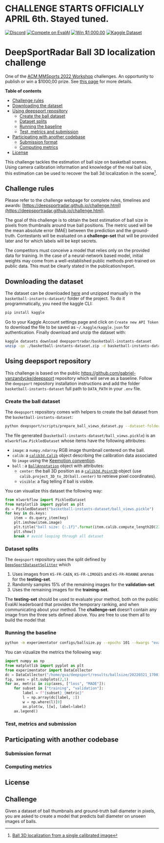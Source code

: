# CHALLENGE STARTS OFFICIALLY APRIL 6th. Stayed tuned.


[![Discord](https://badgen.net/badge/icon/discord?icon=discord&label)](https://discord.gg/JvMQgMkpkm)
[![Compete on EvalAI](https://badgen.net/badge/compete%20on/EvalAI/blue)](https://eval.ai/web/challenges/challenge-page/1685/overview)
[![Win $1,000.00](https://badgen.net/badge/win/%241%2C000.00/yellow)](http://mmsports.multimedia-computing.de/mmsports2022/challenge.html)
[![Kaggle Dataset](https://badgen.net/badge/kaggle/dataset/blue)](https://www.kaggle.com/datasets/deepsportradar/basketball-instants-dataset)


# DeepSportRadar Ball 3D localization challenge

One of the [ACM MMSports 2022 Workshop](http://mmsports.multimedia-computing.de/mmsports2022/index.html) challenges. An opportunity to publish or win a $1000,00 prize. See [this page](http://mmsports.multimedia-computing.de/mmsports2022/challenge.html) for more details.

**Table of contents**
- [Challenge rules](#challenge-rules)
- [Downloading the dataset](#downloading-the-dataset)
- [Using deepsport repository](#using-deepsport-repository)
  - [Create the ball dataset](#create-the-ball-dataset)
  - [Dataset splits](#dataset-splits)
  - [Running the baseline](#running-the-baseline)
  - [Test, metrics and submission](#test-metrics-and-submission)
- [Participating with another codebase](#participating-with-another-codebase)
  - [Submission format](#submission-format)
  - [Computing metrics](#computing-metrics)
- [License](#license)

This challenge tackles the estimation of ball size on basketball scenes. Using camera calibration information and knowledge of the real ball size, this estimation can be used to recover the ball 3d localization in the scene[^1].

## Challenge rules

Please refer to the challenge webpage for complete rules, timelines and awards: [https://deepsportradar.github.io/challenge.html](https://deepsportradar.github.io/challenge.html).

The goal of this challenge is to obtain the best estimation of ball size in pixels from thumbnails around true ball positions. The metric used will be the mean absolute error (MAE) between the prediction and the ground-truth.
Contestants will be evaluated on a **challenge-set** that will be provided later and for which labels will be kept secrets.

The competitors must conceive a model that relies only on the provided data for training. In the case of a neural-network based model, initial weights may come from a well-established public methods pret-trained on public data. This must be clearly stated in the publication/report.

## Downloading the dataset

The dataset can be downloaded [here](https://www.kaggle.com/datasets/deepsportradar/basketball-instants-dataset) and unzipped manually in the `basketball-instants-dataset/` folder of the project. To do it programmatically, you need the kaggle CLI:

```bash
pip install kaggle
```

Go to your Kaggle Account settings page and click on `Create new API Token` to download the file to be saved as `~/.kaggle/kaggle.json` for authentication. Finally download and unzip the dataset with:

```bash
kaggle datasets download deepsportradar/basketball-instants-dataset
unzip -qo ./basketball-instants-dataset.zip -d basketball-instants-dataset
```

## Using deepsport repository

This challenge is based on the public https://github.com/gabriel-vanzandycke/deepsport repository which will serve as a baseline.
Follow the `deepsport` repository installation instructions and add the folder `basketball-instants-dataset` full path to `DATA_PATH` in your `.env` file.

### Create the ball dataset

The `deepsport` repository comes with helpers to create the ball dataset from the `basketball-instants-dataset`:
```bash
python deepsport/scripts/prepare_ball_views_dataset.py --dataset-folder basketball-instants-dataset
```

The file generated (`basketball-instants-dataset/ball_views.pickle`) is an `mlworkflow.PickledDataset` whose items have the following attributes:
- `image`: a `numpy.ndarray` RGB image thumbnail centered on the ball.
- `calib`: a [`calib3d.Calib`](https://ispgroupucl.github.io/calib3d/calib3d/calib.html#implementation) object describing the calibration data associated to `image` using the [Keemotion convention](https://gitlab.com/deepsport/deepsport_utilities/-/blob/main/calibration.md#working-with-calibrated-images-captured-by-the-keemotion-system).
- `ball` : a [`BallAnnotation`](https://gitlab.com/deepsport/deepsport_utilities/-/blob/main/deepsport_utilities/ds/instants_dataset/instants_dataset.py#L264) object with attributes:
  - `center`: the ball 3D position as a [`calib3d.Point3D`](https://ispgroupucl.github.io/calib3d/calib3d/points.html) object (use `calib.project_3D_to_2D(ball.center)` to retrieve pixel coordinates).
  - `visible`: a flag telling if ball is visible.

You can visualize this dataset the following way:
```python
from mlworkflow import PickledDataset
from matplotlib import pyplot as plt
ds = PickledDataset("basketball-instants-dataset/ball_views.pickle")
for key in ds.keys:
    item = ds.query_item(key)
    plt.imshow(item.image)
    plt.title("ball size: {:.1f}".format(item.calib.compute_length2D(23, item.ball.center)[0]))
    plt.show()
    break # avoid looping through all dataset
```

### Dataset splits

The `deepsport` repository uses the split defined by [`DeepSportDatasetSplitter`](https://gitlab.com/deepsport/deepsport_utilities/-/blob/main/deepsport_utilities/ds/instants_dataset/dataset_splitters.py#L6) which
1. Uses images from `KS-FR-CAEN`, `KS-FR-LIMOGES` and `KS-FR-ROANNE` arenas for the **testing-set**.
2. Randomly samples 15% of the remaining images for the **validation-set**
3. Uses the remaining images for the **training-set**.

The **testing-set** should be used to evaluate your method, both on the public EvalAI leaderboard that provides the temporary ranking, and when communicating about your method.
The **challenge-set** doesn’t contain any image from the three sets defined above. You are free to use them all to build the model that 

### Running the baseline
```bash
python -m experimentator configs/ballsize.py --epochs 101 --kwargs "eval_epochs=range(0,101,20)"
```
You can vizualize the metrics the following way:

```python
import numpy as np
from matplotlib import pyplot as plt
from experimentator import DataCollector
dc = DataCollector("/home/gva/deepsport/results/ballsize/20220321_170013.798212/history.dcp")
fig, axes = plt.subplots(2,1)
for ax, metric in zip(axes, ["loss", "MADE"]):
    for subset in ["training", "validation"]:
        label = f"{subset}_{metric}"
        l = np.array(dc[label, :])
        w = np.where(l)[0]
        ax.plot(w, l[w], label=label)
    ax.legend()
```

### Test, metrics and submission

## Participating with another codebase

### Submission format
### Computing metrics

## License




## Challenge
Given a dataset of ball thumbnails and ground-truth ball diameter in pixels, you are asked to create a model that predicts ball diameter on unseen images of balls.


[^1]: [Ball 3D localization from a single calibrated image](https://arxiv.org/abs/2204.00003)
